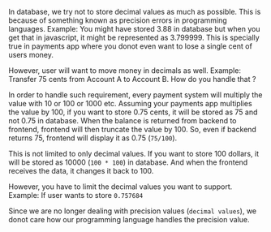 
In database, we try not to store decimal values as much as possible. This is because of something known as precision errors in programming languages. Example: You might have stored 3.88 in database but when you get that in javascript, it might be represented as 3.799999. This is specially true in payments app where you donot even want to lose a single cent of users money. 

However, user will want to move money in decimals as well. Example: Transfer 75 cents from Account A to Account B. How do you handle that ? 

In order to handle such requirement, every payment system will multiply the value with 10 or 100 or 1000 etc. Assuming your payments app multiplies the value by 100, if you want to store 0.75 cents, it will be stored as 75 and not 0.75 in database. When the balance is returned from backend to frontend, frontend will then truncate the value by 100. So, even if backend returns 75, frontend will display it as 0.75 (`75/100`). 

This is not limited to only decimal values. If you want to store 100 dollars, it will be stored as 10000 (`100 * 100`) in database. And when the frontend receives the data, it changes it back to 100. 

However, you have to limit the decimal values you want to support. Example: If user wants to store `0.757684`

Since we are no longer dealing with precision values (`decimal values`), we donot care how our programming language handles the precision value. 